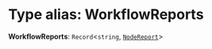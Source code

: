 # Type alias: WorkflowReports

**WorkflowReports**: `Record`<`string`, [`NodeReport`](/en/auto-docs/interface/interfaces/NodeReport.md)>
